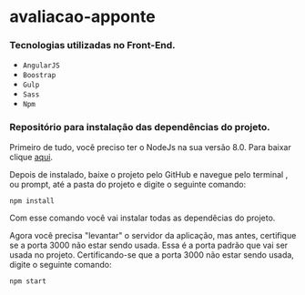 # avaliacao-apponte

### Tecnologias utilizadas no Front-End.
- `AngularJS`
- `Boostrap`
- `Gulp`
- `Sass`
- `Npm`

### Repositório para instalação das dependências do projeto.

Primeiro de tudo, você preciso ter o NodeJs na sua versão 8.0. Para baixar clique <a href="https://nodejs.org/en/blog/release/v8.0.0/">aqui</a>.

Depois de instalado, baixe o projeto pelo GitHub e navegue pelo terminal , ou prompt, até a pasta do projeto e digite o 
seguinte comando:

~~~
npm install
~~~

Com esse comando você vai instalar todas as dependêcias do projeto. 

Agora você precisa "levantar" o servidor da aplicação, 
mas antes, certifique se a porta 3000 não estar sendo usada. Essa é a porta padrão que vai ser usada no projeto.
Certificando-se que a porta 3000 não estar sendo usada, 
digite o seguinte comando:

~~~
npm start
~~~
